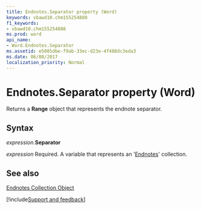 ```yaml
---
title: Endnotes.Separator property (Word)
keywords: vbawd10.chm155254888
f1_keywords:
- vbawd10.chm155254888
ms.prod: word
api_name:
- Word.Endnotes.Separator
ms.assetid: e5085dbe-f9ab-33ec-d23e-4f488dc3eda3
ms.date: 06/08/2017
localization_priority: Normal
---
```



# Endnotes.Separator property (Word)

Returns a  **Range** object that represents the endnote separator.


## Syntax

_expression_.**Separator**

_expression_ Required. A variable that represents an '[Endnotes](Word.endnotes.md)' collection.


## See also


[Endnotes Collection Object](Word.endnotes.md)

[!include[Support and feedback](~/includes/feedback-boilerplate.md)]